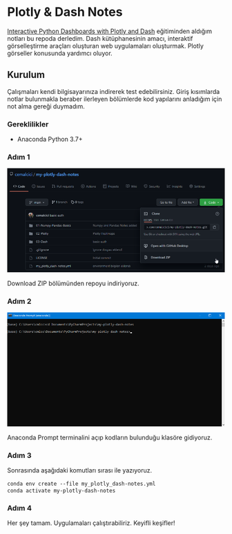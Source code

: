 # Plotly & Dash Notes

[Interactive Python Dashboards with Plotly and Dash](https://www.udemy.com/share/101WaOAkcTdVZWRXQ=/) eğitiminden aldığım notları bu repoda derledim. Dash kütüphanesinin amacı, interaktif görselleştirme araçları oluşturan web uygulamaları oluşturmak. Plotly görseller konusunda yardımcı oluyor.

## Kurulum

Çalışmaları kendi bilgisayarınıza indirerek test edebilirsiniz. Giriş kısımlarda notlar bulunmakla beraber ilerleyen bölümlerde kod yapılarını anladığım için not alma gereği duymadım.

### Gereklilikler

* Anaconda Python 3.7+

### Adım 1

![](img/step-1.png)

Download ZIP bölümünden repoyu indiriyoruz.

### Adım 2

![](img/step-2.png)

Anaconda Prompt terminalini açıp kodların bulunduğu klasöre gidiyoruz.

### Adım 3

Sonrasında aşağıdaki komutları sırası ile yazıyoruz.

```
conda env create --file my_plotly_dash-notes.yml
conda activate my-plotly-dash-notes
```

### Adım 4

Her şey tamam. Uygulamaları çalıştırabiliriz. Keyifli keşifler!
